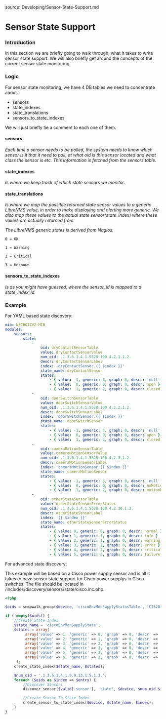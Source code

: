 source: Developing/Sensor-State-Support.md
# Sensor State Support

### Introduction

In this section we are briefly going to walk through, what it takes to write sensor state support.
We will also briefly get around the concepts of the current sensor state monitoring.

### Logic

For sensor state monitoring, we have 4 DB tables we need to concentrate about.
- sensors
- state_indexes
- state_translations
- sensors_to_state_indexes

We will just briefly tie a comment to each one of them.

#### sensors

*Each time a sensor needs to be polled, the system needs to know which sensor is it that it need to poll, at what oid is this sensor located and what class the sensor is etc.
This information is fetched from the sensors table.*

#### state_indexes

*Is where we keep track of which state sensors we monitor.*

#### state_translations

*Is where we map the possible returned state sensor values to a generic LibreNMS value, in order to make displaying and alerting more generic.
We also map these values to the actual state sensor(state_index) where these values are actually returned from.*


*The LibreNMS generic states is derived from Nagios:*

```
0 = OK

1 = Warning

2 = Critical

3 = Unknown
```

#### sensors_to_state_indexes

*Is as you might have guessed, where the sensor_id is mapped to a state_index_id.*

### Example

For YAML based state discovery:

```yaml
mib: NETBOTZV2-MIB
modules:
    sensors:
        state:
            -
                oid: dryContactSensorTable
                value: dryContactSensorValue
                num_oid: .1.3.6.1.4.1.5528.100.4.2.1.1.2.
                descr: dryContactSensorLabel
                index: 'dryContactSensor.{{ $index }}'
                state_name: dryContactSensor
                states:
                    - { value: -1, generic: 3, graph: 0, descr: 'null' }
                    - { value:  0, generic: 0, graph: 0, descr: open }
                    - { value:  1, generic: 2, graph: 0, descr: closed }
            -
                oid: doorSwitchSensorTable
                value: doorSwitchSensorValue
                num_oid: .1.3.6.1.4.1.5528.100.4.2.2.1.2.
                descr: doorSwitchSensorLabel
                index: 'doorSwitchSensor.{{ $index }}'
                state_name: doorSwitchSensor
                states:
                    - { value: -1, generic: 3, graph: 0, descr: 'null' }
                    - { value:  0, generic: 0, graph: 0, descr: open }
                    - { value:  1, generic: 2, graph: 0, descr: closed }
            -
                oid: cameraMotionSensorTable
                value: cameraMotionSensorValue
                num_oid: .1.3.6.1.4.1.5528.100.4.2.3.1.2.
                descr: cameraMotionSensorLabel
                index: 'cameraMotionSensor.{{ $index }}'
                state_name: cameraMotionSensor
                states:
                    - { value: -1, generic: 3, graph: 0, descr: 'null' }
                    - { value:  0, generic: 0, graph: 0, descr: noMotion }
                    - { value:  1, generic: 2, graph: 0, descr: motionDetected }
            -
                oid: otherStateSensorTable
                value: otherStateSensorErrorStatus
                num_oid: .1.3.6.1.4.1.5528.100.4.2.10.1.3.
                descr: otherStateSensorLabel
                index: '{{ $index }}'
                state_name: otherStateSensorErrorStatus
                states:
                    - { value: 0, generic: 0, graph: 0, descr: normal }
                    - { value: 1, generic: 1, graph: 0, descr: info }
                    - { value: 2, generic: 1, graph: 0, descr: warning }
                    - { value: 3, generic: 2, graph: 0, descr: error }
                    - { value: 4, generic: 2, graph: 0, descr: critical }
                    - { value: 5, generic: 2, graph: 0, descr: failure }

```

For advanced state discovery:

This example will be based on a Cisco power supply sensor and is all it takes to have sensor state support for Cisco power supplys in Cisco switches.
The file should be located in /includes/discovery/sensors/state/cisco.inc.php.

```php
<?php

$oids = snmpwalk_group($device, 'ciscoEnvMonSupplyStatusTable', 'CISCO-ENVMON-MIB');

if (!empty($oids)) {
    //Create State Index
    $state_name = 'ciscoEnvMonSupplyState';
    $states = array(
         array('value' => 1, 'generic' => 0, 'graph' => 0, 'descr' => 'normal'),
         array('value' => 2, 'generic' => 1, 'graph' => 0, 'descr' => 'warning'),
         array('value' => 3, 'generic' => 2, 'graph' => 0, 'descr' => 'critical'),
         array('value' => 4, 'generic' => 3, 'graph' => 0, 'descr' => 'shutdown'),
         array('value' => 5, 'generic' => 3, 'graph' => 0, 'descr' => 'notPresent'),
         array('value' => 6, 'generic' => 2, 'graph' => 0, 'descr' => 'notFunctioning'),
     );
    create_state_index($state_name, $states);

    $num_oid = '.1.3.6.1.4.1.9.9.13.1.5.1.3.';
    foreach ($oids as $index => $entry) {
        //Discover Sensors
        discover_sensor($valid['sensor'], 'state', $device, $num_oid.$index, $index, $state_name, $entry['ciscoEnvMonSupplyStatusDescr'], '1', '1', null, null, null, null, $entry['ciscoEnvMonSupplyState'], 'snmp', $index);

        //Create Sensor To State Index
        create_sensor_to_state_index($device, $state_name, $index);
    }
}
```
